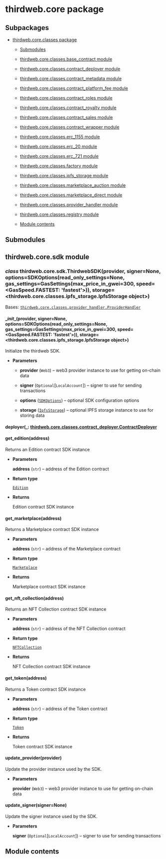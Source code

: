 # thirdweb.core package

## Subpackages


* [thirdweb.core.classes package](thirdweb.core.classes.md)


    * [Submodules](thirdweb.core.classes.md#submodules)


    * [thirdweb.core.classes.base_contract module](thirdweb.core.classes.md#module-thirdweb.core.classes.base_contract)


    * [thirdweb.core.classes.contract_deployer module](thirdweb.core.classes.md#module-thirdweb.core.classes.contract_deployer)


    * [thirdweb.core.classes.contract_metadata module](thirdweb.core.classes.md#module-thirdweb.core.classes.contract_metadata)


    * [thirdweb.core.classes.contract_platform_fee module](thirdweb.core.classes.md#module-thirdweb.core.classes.contract_platform_fee)


    * [thirdweb.core.classes.contract_roles module](thirdweb.core.classes.md#module-thirdweb.core.classes.contract_roles)


    * [thirdweb.core.classes.contract_royalty module](thirdweb.core.classes.md#module-thirdweb.core.classes.contract_royalty)


    * [thirdweb.core.classes.contract_sales module](thirdweb.core.classes.md#module-thirdweb.core.classes.contract_sales)


    * [thirdweb.core.classes.contract_wrapper module](thirdweb.core.classes.md#module-thirdweb.core.classes.contract_wrapper)


    * [thirdweb.core.classes.erc_1155 module](thirdweb.core.classes.md#module-thirdweb.core.classes.erc_1155)


    * [thirdweb.core.classes.erc_20 module](thirdweb.core.classes.md#module-thirdweb.core.classes.erc_20)


    * [thirdweb.core.classes.erc_721 module](thirdweb.core.classes.md#module-thirdweb.core.classes.erc_721)


    * [thirdweb.core.classes.factory module](thirdweb.core.classes.md#module-thirdweb.core.classes.factory)


    * [thirdweb.core.classes.ipfs_storage module](thirdweb.core.classes.md#module-thirdweb.core.classes.ipfs_storage)


    * [thirdweb.core.classes.marketplace_auction module](thirdweb.core.classes.md#module-thirdweb.core.classes.marketplace_auction)


    * [thirdweb.core.classes.marketplace_direct module](thirdweb.core.classes.md#module-thirdweb.core.classes.marketplace_direct)


    * [thirdweb.core.classes.provider_handler module](thirdweb.core.classes.md#module-thirdweb.core.classes.provider_handler)


    * [thirdweb.core.classes.registry module](thirdweb.core.classes.md#module-thirdweb.core.classes.registry)


    * [Module contents](thirdweb.core.classes.md#module-thirdweb.core.classes)


## Submodules

## thirdweb.core.sdk module


### _class_ thirdweb.core.sdk.ThirdwebSDK(provider, signer=None, options=SDKOptions(read_only_settings=None, gas_settings=GasSettings(max_price_in_gwei=300, speed=<GasSpeed.FASTEST: 'fastest'>)), storage=<thirdweb.core.classes.ipfs_storage.IpfsStorage object>)
Bases: [`thirdweb.core.classes.provider_handler.ProviderHandler`](thirdweb.core.classes.md#thirdweb.core.classes.provider_handler.ProviderHandler)


#### \__init__(provider, signer=None, options=SDKOptions(read_only_settings=None, gas_settings=GasSettings(max_price_in_gwei=300, speed=<GasSpeed.FASTEST: 'fastest'>)), storage=<thirdweb.core.classes.ipfs_storage.IpfsStorage object>)
Initialize the thirdweb SDK.


* **Parameters**

    
    * **provider** (`Web3`) – web3 provider instance to use for getting on-chain data


    * **signer** (`Optional`[`LocalAccount`]) – signer to use for sending transactions


    * **options** ([`SDKOptions`](thirdweb.types.md#thirdweb.types.sdk.SDKOptions)) – optional SDK configuration options


    * **storage** ([`IpfsStorage`](thirdweb.core.classes.md#thirdweb.core.classes.ipfs_storage.IpfsStorage)) – optional IPFS storage instance to use for storing data



#### deployer(_: [thirdweb.core.classes.contract_deployer.ContractDeployer](thirdweb.core.classes.md#thirdweb.core.classes.contract_deployer.ContractDeployer_ )

#### get_edition(address)
Returns an Edition contract SDK instance


* **Parameters**

    **address** (`str`) – address of the Edition contract



* **Return type**

    [`Edition`](thirdweb.contracts.md#thirdweb.contracts.edition.Edition)



* **Returns**

    Edition contract SDK instance



#### get_marketplace(address)
Returns a Marketplace contract SDK instance


* **Parameters**

    **address** (`str`) – address of the Marketplace contract



* **Return type**

    [`Marketplace`](thirdweb.contracts.md#thirdweb.contracts.marketplace.Marketplace)



* **Returns**

    Marketplace contract SDK instance



#### get_nft_collection(address)
Returns an NFT Collection contract SDK instance


* **Parameters**

    **address** (`str`) – address of the NFT Collection contract



* **Return type**

    [`NFTCollection`](thirdweb.contracts.md#thirdweb.contracts.nft_collection.NFTCollection)



* **Returns**

    NFT Collection contract SDK instance



#### get_token(address)
Returns a Token contract SDK instance


* **Parameters**

    **address** (`str`) – address of the Token contract



* **Return type**

    [`Token`](thirdweb.contracts.md#thirdweb.contracts.token.Token)



* **Returns**

    Token contract SDK instance



#### update_provider(provider)
Update the provider instance used by the SDK.


* **Parameters**

    **provider** (`Web3`) – web3 provider instance to use for getting on-chain data



#### update_signer(signer=None)
Update the signer instance used by the SDK.


* **Parameters**

    **signer** (`Optional`[`LocalAccount`]) – signer to use for sending transactions


## Module contents
